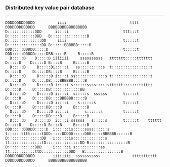 ### Distributed key value pair database
----                                                                                                   

```                                                                                                        
DDDDDDDDDDDDD          iiii                            tttt          DDDDDDDDDDDDD      BBBBBBBBBBBBBBBBB   
D::::::::::::DDD      i::::i                        ttt:::t          D::::::::::::DDD   B::::::::::::::::B  
D:::::::::::::::DD     iiii                         t:::::t          D:::::::::::::::DD B::::::BBBBBB:::::B 
DDD:::::DDDDD:::::D                                 t:::::t          DDD:::::DDDDD:::::DBB:::::B     B:::::B
  D:::::D    D:::::D iiiiiii     ssssssssss   ttttttt:::::ttttttt      D:::::D    D:::::D B::::B     B:::::B
  D:::::D     D:::::Di:::::i   ss::::::::::s  t:::::::::::::::::t      D:::::D     D:::::DB::::B     B:::::B
  D:::::D     D:::::D i::::i ss:::::::::::::s t:::::::::::::::::t      D:::::D     D:::::DB::::BBBBBB:::::B 
  D:::::D     D:::::D i::::i s::::::ssss:::::stttttt:::::::tttttt      D:::::D     D:::::DB:::::::::::::BB  
  D:::::D     D:::::D i::::i  s:::::s  ssssss       t:::::t            D:::::D     D:::::DB::::BBBBBB:::::B 
  D:::::D     D:::::D i::::i    s::::::s            t:::::t            D:::::D     D:::::DB::::B     B:::::B
  D:::::D     D:::::D i::::i       s::::::s         t:::::t            D:::::D     D:::::DB::::B     B:::::B
  D:::::D    D:::::D  i::::i ssssss   s:::::s       t:::::t    tttttt  D:::::D    D:::::D B::::B     B:::::B
DDD:::::DDDDD:::::D  i::::::is:::::ssss::::::s      t::::::tttt:::::tDDD:::::DDDDD:::::DBB:::::BBBBBB::::::B
D:::::::::::::::DD   i::::::is::::::::::::::s       tt::::::::::::::tD:::::::::::::::DD B:::::::::::::::::B 
D::::::::::::DDD     i::::::i s:::::::::::ss          tt:::::::::::ttD::::::::::::DDD   B::::::::::::::::B  
DDDDDDDDDDDDD        iiiiiiii  sssssssssss              ttttttttttt  DDDDDDDDDDDDD      BBBBBBBBBBBBBBBBB   
                                                                                                            
```                                                                                                     
                                                                                                            
                                                                                                            
                                                                                                            
                                                                                                            
